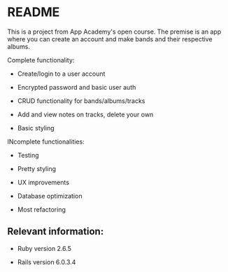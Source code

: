 # README

This is a project from App Academy's open course. The premise is an app where you can create an account and
make bands and their respective albums.

Complete functionality:

* Create/login to a user account

* Encrypted password and basic user auth

* CRUD functionality for bands/albums/tracks

* Add and view notes on tracks, delete your own

* Basic styling


INcomplete functionalities:

* Testing

* Pretty styling

* UX improvements

* Database optimization

* Most refactoring


## Relevant information:

* Ruby version 2.6.5

* Rails version 6.0.3.4
